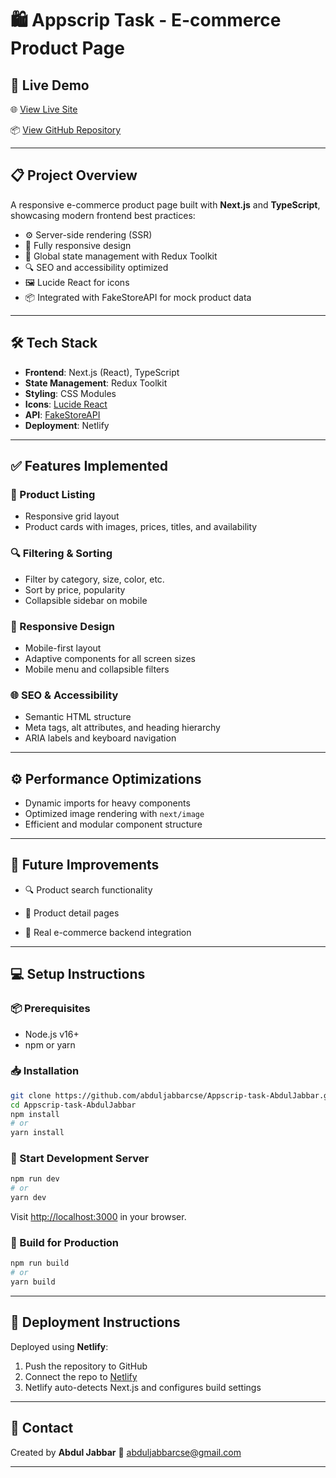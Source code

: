 
# 🛍️ Appscrip Task - E-commerce Product Page

## 🚀 Live Demo

🌐 [View Live Site](https://684c5e0162a2c44f1489ad29--appscripabdul.netlify.app/)

📦 [View GitHub Repository](https://github.com/abduljabbarcse/Appscrip-task-AbdulJabbar)

---

## 📋 Project Overview

A responsive e-commerce product page built with **Next.js** and **TypeScript**, showcasing modern frontend best practices:

- ⚙️ Server-side rendering (SSR)
- 📱 Fully responsive design
- 🧠 Global state management with Redux Toolkit
- 🔍 SEO and accessibility optimized
- 🖼️ Lucide React for icons
- 📦 Integrated with FakeStoreAPI for mock product data



---

## 🛠️ Tech Stack

- **Frontend**: Next.js (React), TypeScript
- **State Management**: Redux Toolkit
- **Styling**: CSS Modules
- **Icons**: [Lucide React](https://lucide.dev/)
- **API**: [FakeStoreAPI](https://fakestoreapi.com/)
- **Deployment**: Netlify

---

## ✅ Features Implemented

### 🛒 Product Listing
- Responsive grid layout
- Product cards with images, prices, titles, and availability

### 🔍 Filtering & Sorting
- Filter by category, size, color, etc.
- Sort by price, popularity
- Collapsible sidebar on mobile



### 📱 Responsive Design
- Mobile-first layout
- Adaptive components for all screen sizes
- Mobile menu and collapsible filters

### 🌐 SEO & Accessibility
- Semantic HTML structure
- Meta tags, alt attributes, and heading hierarchy
- ARIA labels and keyboard navigation

---

## ⚙️ Performance Optimizations

- Dynamic imports for heavy components
- Optimized image rendering with `next/image`
- Efficient and modular component structure

---

## 🧪 Future Improvements

- 🔍 Product search functionality
- 🧾 Product detail pages

- 🔄 Real e-commerce backend integration


---

## 💻 Setup Instructions

### 📦 Prerequisites
- Node.js v16+
- npm or yarn

### 📥 Installation

```bash
git clone https://github.com/abduljabbarcse/Appscrip-task-AbdulJabbar.git
cd Appscrip-task-AbdulJabbar
npm install
# or
yarn install
````

### 🚧 Start Development Server

```bash
npm run dev
# or
yarn dev
```

Visit [http://localhost:3000](http://localhost:3000) in your browser.

### 🔧 Build for Production

```bash
npm run build
# or
yarn build
```

---

## 🚀 Deployment Instructions

Deployed using **Netlify**:

1. Push the repository to GitHub
2. Connect the repo to [Netlify](https://www.netlify.com/)
3. Netlify auto-detects Next.js and configures build settings

---

## 📩 Contact

Created by **Abdul Jabbar**
📧 [abduljabbarcse@gmail.com](mailto:abduljabbarcse@gmail.com)

---

